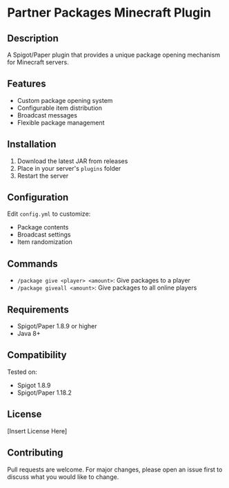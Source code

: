 # Partner Packages Minecraft Plugin

## Description
A Spigot/Paper plugin that provides a unique package opening mechanism for Minecraft servers.

## Features
- Custom package opening system
- Configurable item distribution
- Broadcast messages
- Flexible package management

## Installation
1. Download the latest JAR from releases
2. Place in your server's `plugins` folder
3. Restart the server

## Configuration
Edit `config.yml` to customize:
- Package contents
- Broadcast settings
- Item randomization

## Commands
- `/package give <player> <amount>`: Give packages to a player
- `/package giveall <amount>`: Give packages to all online players

## Requirements
- Spigot/Paper 1.8.9 or higher
- Java 8+

## Compatibility
Tested on:
- Spigot 1.8.9
- Spigot/Paper 1.18.2

## License
[Insert License Here]

## Contributing
Pull requests are welcome. For major changes, please open an issue first to discuss what you would like to change.
